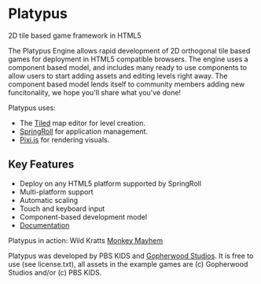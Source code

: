 Platypus
========

2D tile based game framework in HTML5

The Platypus Engine allows rapid development of 2D orthogonal tile based games for deployment in HTML5 compatible browsers. The engine uses a component based model, and includes many ready to use components to allow users to start adding assets and editing levels right away. The component based model lends itself to community members adding new funcitonality, we hope you'll share what you've done!

Platypus uses:

 * The [Tiled](http://www.mapeditor.org/) map editor for level creation.
 * [SpringRoll](http://springroll.io) for application management.
 * [Pixi.js](http://www.pixijs.com/) for rendering visuals.

## Key Features

* Deploy on any HTML5 platform supported by SpringRoll
* Multi-platform support
* Automatic scaling
* Touch and keyboard input
* Component-based development model
* [Documentation](https://github.com/PBS-KIDS/Platypus/wiki)

Platypus in action:
Wild Kratts [Monkey Mayhem](http://pbskids.org/wildkratts/games/monkey-mayhem/)

Platypus was developed by PBS KIDS and [Gopherwood Studios](http://gopherwoodstudios.com/). It is free to use (see license.txt), all assets in the example games are (c) Gopherwood Studios and/or (c) PBS KIDS.